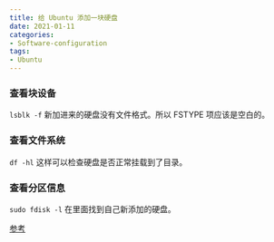 ```yaml
---
title: 给 Ubuntu 添加一块硬盘
date: 2021-01-11
categories:
- Software-configuration
tags:
- Ubuntu
---
```




### 查看块设备

`lsblk -f` 
新加进来的硬盘没有文件格式。所以 FSTYPE 项应该是空白的。

### 查看文件系统

`df -hl`
这样可以检查硬盘是否正常挂载到了目录。


### 查看分区信息

`sudo fdisk -l`
在里面找到自己新添加的硬盘。







[参考](https://blog.csdn.net/u010953609/article/details/104036767)